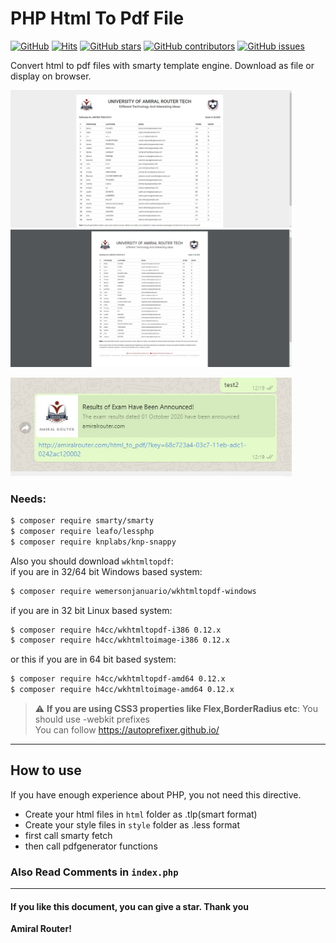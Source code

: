 # PHP Html To Pdf File
[![GitHub](https://img.shields.io/badge/Author-Amiral%20Router-blue)]()
[![Hits](https://hits.seeyoufarm.com/api/count/incr/badge.svg?url=https%3A%2F%2Fgithub.com%2Fatiksoftware%2Fphp-html_to_pdf)]()
[![GitHub stars](https://img.shields.io/github/stars/atiksoftware/php-html_to_pdf?color=brightgreen)]()
[![GitHub contributors](https://img.shields.io/github/contributors/atiksoftware/php-html_to_pdf?color=brightgreen)]()
[![GitHub issues](https://img.shields.io/github/issues/atiksoftware/php-html_to_pdf?color=blue)]()  

Convert html to pdf files with smarty template engine. Download as file or display on browser.
  

<img src="https://raw.githubusercontent.com/atiksoftware/php-html_to_pdf/master/readme_images/html.jpg" width="450" /> <img src="https://raw.githubusercontent.com/atiksoftware/php-html_to_pdf/master/readme_images/pdf.jpg" width="450" />
 
<img src="https://raw.githubusercontent.com/atiksoftware/php-html_to_pdf/master/readme_images/whatsapp.jpg" width="450" />

### Needs: 
```bash
$ composer require smarty/smarty
$ composer require leafo/lessphp
$ composer require knplabs/knp-snappy
```
Also you should download `wkhtmltopdf`:  
if you are in 32/64 bit Windows based system:
```bash
$ composer require wemersonjanuario/wkhtmltopdf-windows
```
if you are in 32 bit Linux based system:
```bash
$ composer require h4cc/wkhtmltopdf-i386 0.12.x
$ composer require h4cc/wkhtmltoimage-i386 0.12.x
```

or this if you are in 64 bit based system:

```bash
$ composer require h4cc/wkhtmltopdf-amd64 0.12.x
$ composer require h4cc/wkhtmltoimage-amd64 0.12.x
```


> :warning: **If you are using CSS3 properties like Flex,BorderRadius etc**: You should use -webkit prefixes  
You can follow https://autoprefixer.github.io/
---
## How to use
If you have enough experience about PHP, you not need this directive.

+ Create your html files in `html` folder as .tlp(smart format)  
+ Create your style files in `style` folder as .less format  
+ first call smarty fetch 
+ then call pdfgenerator functions
### Also Read Comments in `index.php` 




---
#### If you like this document, you can give a star. Thank you
**Amiral Router!**